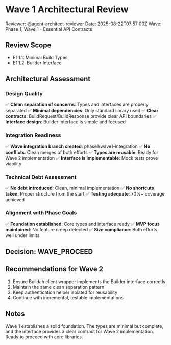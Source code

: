 # Wave 1 Architectural Review
Reviewer: @agent-architect-reviewer
Date: 2025-08-22T07:57:00Z
Wave: Phase 1, Wave 1 - Essential API Contracts

## Review Scope
- E1.1.1: Minimal Build Types
- E1.1.2: Builder Interface

## Architectural Assessment

### Design Quality
✅ **Clean separation of concerns**: Types and interfaces are properly separated
✅ **Minimal dependencies**: Only standard library used
✅ **Clear contracts**: BuildRequest/BuildResponse provide clear API boundaries
✅ **Interface design**: Builder interface is simple and focused

### Integration Readiness
✅ **Wave integration branch created**: phase1/wave1-integration
✅ **No conflicts**: Clean merges of both efforts
✅ **Types are reusable**: Ready for Wave 2 implementation
✅ **Interface is implementable**: Mock tests prove viability

### Technical Debt Assessment
✅ **No debt introduced**: Clean, minimal implementation
✅ **No shortcuts taken**: Proper structure from the start
✅ **Testing adequate**: 70%+ coverage achieved

### Alignment with Phase Goals
✅ **Foundation established**: Core types and interface ready
✅ **MVP focus maintained**: No feature creep detected
✅ **Size compliance**: Both efforts well under limits

## Decision: WAVE_PROCEED

## Recommendations for Wave 2
1. Ensure Buildah client wrapper implements the Builder interface correctly
2. Maintain the same clean separation pattern
3. Keep authentication helper isolated for reusability
4. Continue with incremental, testable implementations

## Notes
Wave 1 establishes a solid foundation. The types are minimal but complete, and the interface provides a clear contract for Wave 2 implementation. Ready to proceed with core libraries.